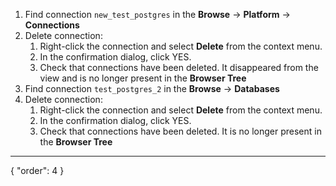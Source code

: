1. Find connection `new_test_postgres` in the **Browse** -> **Platform** -> **Connections**
2. Delete connection:
    1. Right-click the connection and select **Delete** from the context menu.
    2. In the confirmation dialog, click YES.
    3. Check that connections have been deleted. It disappeared from the view and is no longer present in the **Browser
       Tree**
3. Find connection `test_postgres_2` in the **Browse** -> **Databases**
4. Delete connection:
    1. Right-click the connection and select **Delete** from the context menu.
    2. In the confirmation dialog, click YES.
    3. Check that connections have been deleted. It is no longer present in the **Browser Tree**

---
{
"order": 4
}
